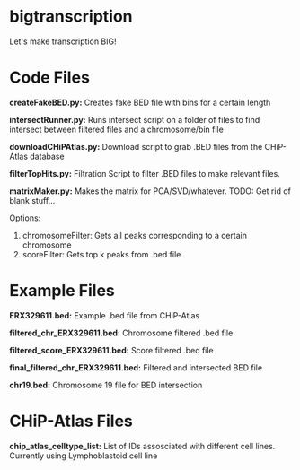 # bigtranscription
Let's make transcription BIG!

# Code Files
**createFakeBED.py:** Creates fake BED file with bins for a certain length

**intersectRunner.py:** Runs intersect script on a folder of files to find intersect between filtered files and a chromosome/bin file

**downloadCHiPAtlas.py:** Download script to grab .BED files from the CHiP-Atlas database

**filterTopHits.py:** Filtration Script to filter .BED files to make relevant files. 

**matrixMaker.py:** Makes the matrix for PCA/SVD/whatever. TODO: Get rid of blank stuff...

Options: 
1) chromosomeFilter: Gets all peaks corresponding to a certain chromosome
2) scoreFilter: Gets top k peaks from .bed file

# Example Files
**ERX329611.bed:** Example .bed file from CHiP-Atlas

**filtered_chr_ERX329611.bed:** Chromosome filtered .bed file

**filtered_score_ERX329611.bed:** Score filtered .bed file

**final_filtered_chr_ERX329611.bed:** Filtered and intersected BED file

**chr19.bed:** Chromosome 19 file for BED intersection

# CHiP-Atlas Files
**chip_atlas_celltype_list:** List of IDs assosciated with different cell lines. Currently using Lymphoblastoid cell line
